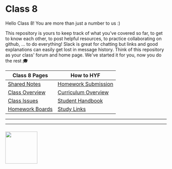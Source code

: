 # Class 8

Hello Class 8! You are more than just a number to us :)

This repository is yours to keep track of what you've covered so far, to get to know each other, to post helpful resources, to practice collaborating on github, ... to do everything!  Slack is great for chatting but links and good explanations can easily get lost in message history.  Think of this repository as your class' forum and home page.  We've started it for you, now you do the rest :mortar_board:

| Class 8 Pages | How to HYF  |
| --- | ---  |
|  [Shared Notes](./shared-notes) |  [Homework Submission](https://github.com/hackyourfuturebelgium/homework-submission) |
| [Class Overview](https://hackyourfuture.be/class-8) |  [Curriculum Overview](https://curriculum.hackyourfuture.be) |
| [Class Issues](https://github.com/hackyourfuturebelgium/class-8/issues) | [Student Handbook](https://github.com/HackYourFutureBelgium/student-handbook) |
| [Homework Boards](https://github.com/hackyourfuturebelgium/class-8/projects) | [Study Links](https://study.hackyourfuture.be) |


___
___
### <a href="https://hackyourfuture.be" target="_blank"><img src="https://pbs.twimg.com/profile_images/984474625009741824/Bs_qKx6-_400x400.jpg" width="100" height="100"></img></a>

